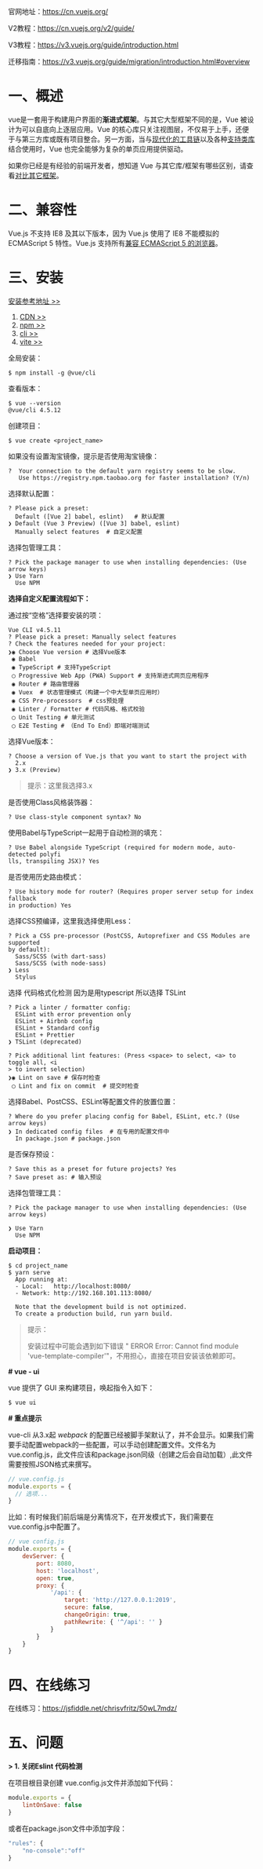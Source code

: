官网地址：https://cn.vuejs.org/

V2教程：https://cn.vuejs.org/v2/guide/

V3教程：https://v3.vuejs.org/guide/introduction.html

迁移指南：https://v3.vuejs.org/guide/migration/introduction.html#overview

# 一、概述

vue是一套用于构建用户界面的**渐进式框架**。与其它大型框架不同的是，Vue 被设计为可以自底向上逐层应用。Vue 的核心库只关注视图层，不仅易于上手，还便于与第三方库或既有项目整合。另一方面，当与[现代化的工具链](https://cn.vuejs.org/v2/guide/single-file-components.html)以及各种[支持类库](https://github.com/vuejs/awesome-vue#libraries--plugins)结合使用时，Vue 也完全能够为复杂的单页应用提供驱动。

如果你已经是有经验的前端开发者，想知道 Vue 与其它库/框架有哪些区别，请查看[对比其它框架](https://cn.vuejs.org/v2/guide/comparison.html)。

# 二、兼容性

Vue.js 不支持 IE8 及其以下版本，因为 Vue.js 使用了 IE8 不能模拟的 ECMAScript 5 特性。Vue.js 支持所有[兼容 ECMAScript 5 的浏览器](http://caniuse.com/#feat=es5)。

# 三、安装

[安装参考地址 >>](https://v3.vuejs.org/guide/installation.html#release-notes)

1. [CDN >>](https://v3.vuejs.org/guide/installation.html#cdn)
2. [npm >>](https://v3.vuejs.org/guide/installation.html#npm)
3. [cli >>](https://v3.vuejs.org/guide/installation.html#cli)
4. [vite >>](https://cn.vitejs.dev/)

全局安装：

```shell
$ npm install -g @vue/cli
```

查看版本：

```shell
$ vue --version
@vue/cli 4.5.12
```

创建项目：

```shell
$ vue create <project_name>
```
如果没有设置淘宝镜像，提示是否使用淘宝镜像：
```
?  Your connection to the default yarn registry seems to be slow.
   Use https://registry.npm.taobao.org for faster installation? (Y/n) 
```

选择默认配置：

```shell
? Please pick a preset: 
  Default ([Vue 2] babel, eslint)   # 默认配置
❯ Default (Vue 3 Preview) ([Vue 3] babel, eslint) 
  Manually select features  # 自定义配置
```
选择包管理工具：

```shell
? Pick the package manager to use when installing dependencies: (Use arrow keys)
❯ Use Yarn 
  Use NPM 
```

**选择自定义配置流程如下：**

通过按“空格”选择要安装的项：

```shell
Vue CLI v4.5.11
? Please pick a preset: Manually select features
? Check the features needed for your project: 
❯◉ Choose Vue version # 选择Vue版本
 ◉ Babel
 ◉ TypeScript # 支持TypeScript
 ◯ Progressive Web App (PWA) Support # 支持渐进式网页应用程序
 ◉ Router # 路由管理器
 ◉ Vuex  # 状态管理模式（构建一个中大型单页应用时）
 ◉ CSS Pre-processors  # css预处理
 ◉ Linter / Formatter # 代码风格、格式校验
 ◯ Unit Testing # 单元测试
 ◯ E2E Testing # （End To End）即端对端测试
```

选择Vue版本：

```
? Choose a version of Vue.js that you want to start the project with 
  2.x 
❯ 3.x (Preview) 
```

> 提示：这里我选择3.x

是否使用Class风格装饰器：

```
? Use class-style component syntax? No
```

使用Babel与TypeScript一起用于自动检测的填充：

```
? Use Babel alongside TypeScript (required for modern mode, auto-detected polyfi
lls, transpiling JSX)? Yes
```

是否使用历史路由模式：

```
? Use history mode for router? (Requires proper server setup for index fallback 
in production) Yes
```

选择CSS预编译，这里我选择使用Less：

```shell
? Pick a CSS pre-processor (PostCSS, Autoprefixer and CSS Modules are supported 
by default): 
  Sass/SCSS (with dart-sass) 
  Sass/SCSS (with node-sass) 
❯ Less 
  Stylus 
```

选择 代码格式化检测 因为是用typescript 所以选择 TSLint

```shell
? Pick a linter / formatter config: 
  ESLint with error prevention only 
  ESLint + Airbnb config 
  ESLint + Standard config 
  ESLint + Prettier 
❯ TSLint (deprecated) 

? Pick additional lint features: (Press <space> to select, <a> to toggle all, <i
> to invert selection)
❯◉ Lint on save # 保存时检查
 ◯ Lint and fix on commit  # 提交时检查
```

选择Babel、PostCSS、ESLint等配置文件的放置位置：

```shell
? Where do you prefer placing config for Babel, ESLint, etc.? (Use arrow keys)
❯ In dedicated config files  # 在专用的配置文件中
  In package.json # package.json
```

是否保存预设：

```shell
? Save this as a preset for future projects? Yes
? Save preset as: # 输入预设
```

选择包管理工具：

```
? Pick the package manager to use when installing dependencies: (Use arrow keys)

❯ Use Yarn 
  Use NPM 
```

**启动项目：**

```shell
$ cd project_name
$ yarn serve
  App running at:
  - Local:   http://localhost:8080/ 
  - Network: http://192.168.101.113:8080/

  Note that the development build is not optimized.
  To create a production build, run yarn build.
```

> 提示：
>
> 安装过程中可能会遇到如下错误 " ERROR Error: Cannot find module 'vue-template-compiler'"，不用担心，直接在项目安装该依赖即可。

**# vue - ui**

vue 提供了 GUI 来构建项目，唤起指令入如下：

```shell
$ vue ui
```

**# 重点提示**

vue-cli 从3.x起 *webpack* 的配置已经被脚手架默认了，并不会显示。如果我们需要手动配置webpack的一些配置，可以手动创建配置文件。文件名为vue.config.js，此文件应该和package.json同级（创建之后会自动加载）,此文件需要按照JSON格式来撰写。

```js
// vue.config.js
module.exports = {
  // 选项...
}
```

比如：有时候我们前后端是分离情况下，在开发模式下，我们需要在vue.config.js中配置了。

```js
// vue config.js
module.exports = {
    devServer: {
        port: 8080,
        host: 'localhost',
        open: true,
        proxy: {
            '/api': {
                target: 'http://127.0.0.1:2019',
                secure: false,
                changeOrigin: true,
                pathRewrite: { '^/api': '' }
            }
        }
    }
}
```

# 四、在线练习

在线练习：https://jsfiddle.net/chrisvfritz/50wL7mdz/

# 五、问题

**> 1. 关闭Eslint 代码检测**

在项目根目录创建 vue.config.js文件并添加如下代码：

```js
module.exports = {
	lintOnSave: false
}
```

或者在package.json文件中添加字段：

```js
"rules": {
	"no-console":"off"
}
```



























